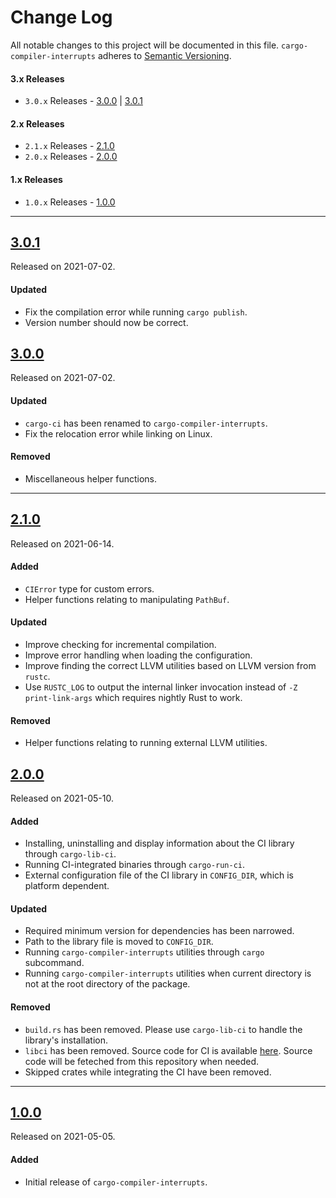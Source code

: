# Change Log

All notable changes to this project will be documented in this file. `cargo-compiler-interrupts` adheres to [Semantic Versioning](https://semver.org/).

#### 3.x Releases

- `3.0.x` Releases - [3.0.0](#300) | [3.0.1](#301)

#### 2.x Releases

- `2.1.x` Releases - [2.1.0](#210)
- `2.0.x` Releases - [2.0.0](#200)

#### 1.x Releases

- `1.0.x` Releases - [1.0.0](#100)

---

## [3.0.1](https://github.com/bitslab/cargo-compiler-interrupts/releases/tag/3.0.1)

Released on 2021-07-02.

#### Updated

- Fix the compilation error while running `cargo publish`.
- Version number should now be correct.

## [3.0.0](https://github.com/bitslab/cargo-compiler-interrupts/releases/tag/3.0.0)

Released on 2021-07-02.

#### Updated

- `cargo-ci` has been renamed to `cargo-compiler-interrupts`.
- Fix the relocation error while linking on Linux.

#### Removed

- Miscellaneous helper functions.

---

## [2.1.0](https://github.com/bitslab/cargo-compiler-interrupts/releases/tag/2.1.0)

Released on 2021-06-14.

#### Added

- `CIError` type for custom errors.
- Helper functions relating to manipulating `PathBuf`.

#### Updated

- Improve checking for incremental compilation.
- Improve error handling when loading the configuration.
- Improve finding the correct LLVM utilities based on LLVM version from `rustc`.
- Use `RUSTC_LOG` to output the internal linker invocation instead of `-Z print-link-args` which requires nightly Rust to work.

#### Removed

- Helper functions relating to running external LLVM utilities.

## [2.0.0](https://github.com/bitslab/cargo-compiler-interrupts/releases/tag/2.0.0)

Released on 2021-05-10.

#### Added

- Installing, uninstalling and display information about the CI library through `cargo-lib-ci`.
- Running CI-integrated binaries through `cargo-run-ci`.
- External configuration file of the CI library in `CONFIG_DIR`, which is platform dependent.

#### Updated

- Required minimum version for dependencies has been narrowed.
- Path to the library file is moved to `CONFIG_DIR`.
- Running `cargo-compiler-interrupts` utilities through `cargo` subcommand.
- Running `cargo-compiler-interrupts` utilities when current directory is not at the root directory of the package.

#### Removed

- `build.rs` has been removed. Please use `cargo-lib-ci` to handle the library's installation.
- `libci` has been removed. Source code for CI is available [here](https://github.com/bitslab/CompilerInterrupts). Source code will be feteched from this repository when needed.
- Skipped crates while integrating the CI have been removed.

---

## [1.0.0](https://github.com/bitslab/cargo-compiler-interrupts/releases/tag/1.0.0)

Released on 2021-05-05.

#### Added

- Initial release of `cargo-compiler-interrupts`.
